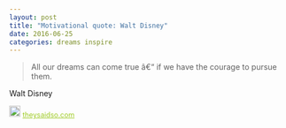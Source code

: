 ```yaml
---
layout: post
title: "Motivational quote: Walt Disney"
date: 2016-06-25
categories: dreams inspire
---
```

> All our dreams can come true â€“ if we have the courage to pursue them.

Walt Disney

<span style="z-index:50;font-size:0.9em;"><img src="https://theysaidso.com/branding/theysaidso.png" height="20" width="20" alt="theysaidso.com"/><a href="https://theysaidso.com" title="Powered by quotes from theysaidso.com" style="color: #9fcc25; margin-left: 4px; vertical-align: middle;">theysaidso.com</a></span>
